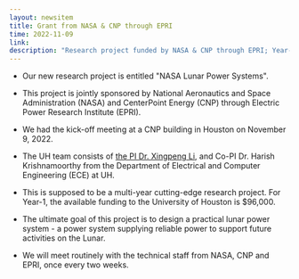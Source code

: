 ```yaml
---
layout: newsitem
title: Grant from NASA & CNP through EPRI
time: 2022-11-09
link: 
description: "Research project funded by NASA & CNP through EPRI; Year-1 fund to UH: $96,000."
---
```


* Our new research project is entitled "NASA Lunar Power Systems".

* This project is jointly sponsored by National Aeronautics and Space Administration  (NASA) and CenterPoint Energy (CNP) through Electric Power Research Institute (EPRI).

* We had the kick-off meeting at a CNP building in Houston on November 9, 2022.

* The UH team consists of <a href="/people/Xingpeng-Li" class="off">the PI Dr. Xingpeng Li</a>, and Co-PI Dr. Harish Krishnamoorthy from the Department of Electrical and Computer Engineering (ECE) at UH.

* This is supposed to be a multi-year cutting-edge research project. For Year-1, the available funding to the University of Houston is $96,000.

* The ultimate goal of this project is to design a practical lunar power system - a power system supplying reliable power to support future activities on the Lunar.

* We will meet routinely with the technical staff from NASA, CNP and EPRI, once every two weeks.